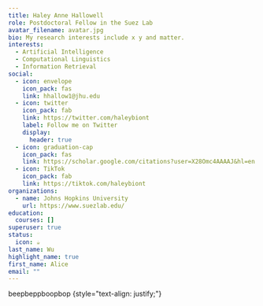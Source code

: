 ```yaml
---
title: Haley Anne Hallowell
role: Postdoctoral Fellow in the Suez Lab
avatar_filename: avatar.jpg
bio: My research interests include x y and matter.
interests:
  - Artificial Intelligence
  - Computational Linguistics
  - Information Retrieval
social:
  - icon: envelope
    icon_pack: fas
    link: hhallow1@jhu.edu
  - icon: twitter
    icon_pack: fab
    link: https://twitter.com/haleybiont
    label: Follow me on Twitter
    display:
      header: true
  - icon: graduation-cap
    icon_pack: fas
    link: https://scholar.google.com/citations?user=X28Omc4AAAAJ&hl=en
  - icon: TikTok
    icon_pack: fab
    link: https://tiktok.com/haleybiont
organizations:
  - name: Johns Hopkins University
    url: https://www.suezlab.edu/
education:
  courses: []
superuser: true
status:
  icon: ☕️
last_name: Wu
highlight_name: true
first_name: Alice
email: ""
---
```

beepbeppboopbop
{style="text-align: justify;"}